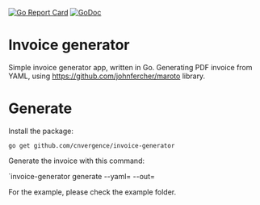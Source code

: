 [![Go Report Card](https://goreportcard.com/badge/github.com/cnvergence/invoice-generator)](https://goreportcard.com/report/github.com/cnvergence/invoice-generator)
[![GoDoc](https://godoc.org/github.com/cnvergence/invoice-generator?status.svg)](https://godoc.org/github.com/cnvergence/invoice-generator)

# Invoice generator

Simple invoice generator app, written in Go. Generating PDF invoice from YAML, using https://github.com/johnfercher/maroto library.

# Generate

Install the package:

`go get github.com/cnvergence/invoice-generator`

Generate the invoice with this command:

`invoice-generator generate --yaml=<path to yaml values> --out=<path to save a PDF file>

For the example, please check the example folder.